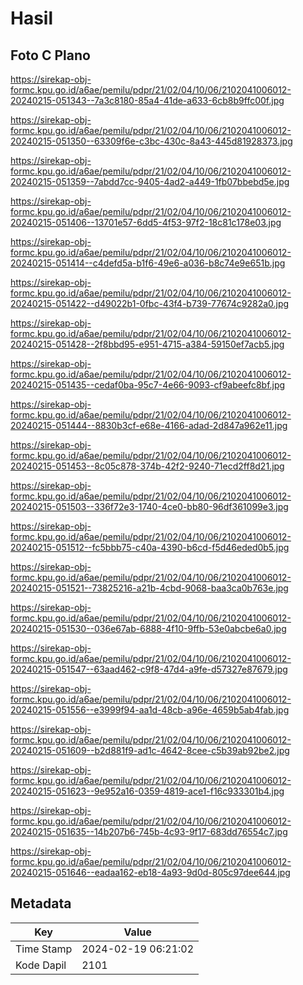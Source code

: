 # Hasil

## Foto C Plano

https://sirekap-obj-formc.kpu.go.id/a6ae/pemilu/pdpr/21/02/04/10/06/2102041006012-20240215-051343--7a3c8180-85a4-41de-a633-6cb8b9ffc00f.jpg

https://sirekap-obj-formc.kpu.go.id/a6ae/pemilu/pdpr/21/02/04/10/06/2102041006012-20240215-051350--63309f6e-c3bc-430c-8a43-445d81928373.jpg

https://sirekap-obj-formc.kpu.go.id/a6ae/pemilu/pdpr/21/02/04/10/06/2102041006012-20240215-051359--7abdd7cc-9405-4ad2-a449-1fb07bbebd5e.jpg

https://sirekap-obj-formc.kpu.go.id/a6ae/pemilu/pdpr/21/02/04/10/06/2102041006012-20240215-051406--13701e57-6dd5-4f53-97f2-18c81c178e03.jpg

https://sirekap-obj-formc.kpu.go.id/a6ae/pemilu/pdpr/21/02/04/10/06/2102041006012-20240215-051414--c4defd5a-b1f6-49e6-a036-b8c74e9e651b.jpg

https://sirekap-obj-formc.kpu.go.id/a6ae/pemilu/pdpr/21/02/04/10/06/2102041006012-20240215-051422--d49022b1-0fbc-43f4-b739-77674c9282a0.jpg

https://sirekap-obj-formc.kpu.go.id/a6ae/pemilu/pdpr/21/02/04/10/06/2102041006012-20240215-051428--2f8bbd95-e951-4715-a384-59150ef7acb5.jpg

https://sirekap-obj-formc.kpu.go.id/a6ae/pemilu/pdpr/21/02/04/10/06/2102041006012-20240215-051435--cedaf0ba-95c7-4e66-9093-cf9abeefc8bf.jpg

https://sirekap-obj-formc.kpu.go.id/a6ae/pemilu/pdpr/21/02/04/10/06/2102041006012-20240215-051444--8830b3cf-e68e-4166-adad-2d847a962e11.jpg

https://sirekap-obj-formc.kpu.go.id/a6ae/pemilu/pdpr/21/02/04/10/06/2102041006012-20240215-051453--8c05c878-374b-42f2-9240-71ecd2ff8d21.jpg

https://sirekap-obj-formc.kpu.go.id/a6ae/pemilu/pdpr/21/02/04/10/06/2102041006012-20240215-051503--336f72e3-1740-4ce0-bb80-96df361099e3.jpg

https://sirekap-obj-formc.kpu.go.id/a6ae/pemilu/pdpr/21/02/04/10/06/2102041006012-20240215-051512--fc5bbb75-c40a-4390-b6cd-f5d46eded0b5.jpg

https://sirekap-obj-formc.kpu.go.id/a6ae/pemilu/pdpr/21/02/04/10/06/2102041006012-20240215-051521--73825216-a21b-4cbd-9068-baa3ca0b763e.jpg

https://sirekap-obj-formc.kpu.go.id/a6ae/pemilu/pdpr/21/02/04/10/06/2102041006012-20240215-051530--036e67ab-6888-4f10-9ffb-53e0abcbe6a0.jpg

https://sirekap-obj-formc.kpu.go.id/a6ae/pemilu/pdpr/21/02/04/10/06/2102041006012-20240215-051547--63aad462-c9f8-47d4-a9fe-d57327e87679.jpg

https://sirekap-obj-formc.kpu.go.id/a6ae/pemilu/pdpr/21/02/04/10/06/2102041006012-20240215-051556--e3999f94-aa1d-48cb-a96e-4659b5ab4fab.jpg

https://sirekap-obj-formc.kpu.go.id/a6ae/pemilu/pdpr/21/02/04/10/06/2102041006012-20240215-051609--b2d881f9-ad1c-4642-8cee-c5b39ab92be2.jpg

https://sirekap-obj-formc.kpu.go.id/a6ae/pemilu/pdpr/21/02/04/10/06/2102041006012-20240215-051623--9e952a16-0359-4819-ace1-f16c933301b4.jpg

https://sirekap-obj-formc.kpu.go.id/a6ae/pemilu/pdpr/21/02/04/10/06/2102041006012-20240215-051635--14b207b6-745b-4c93-9f17-683dd76554c7.jpg

https://sirekap-obj-formc.kpu.go.id/a6ae/pemilu/pdpr/21/02/04/10/06/2102041006012-20240215-051646--eadaa162-eb18-4a93-9d0d-805c97dee644.jpg


## Metadata

| Key        | Value               |
| ---------- | ------------------- |
| Time Stamp | 2024-02-19 06:21:02 |
| Kode Dapil | 2101                |




